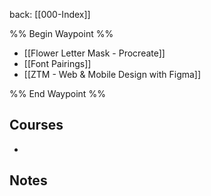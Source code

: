 back: [[000-Index]]

%% Begin Waypoint %%
- [[Flower Letter Mask - Procreate]]
- [[Font Pairings]]
- [[ZTM - Web & Mobile Design with Figma]]

%% End Waypoint %%


## Courses

-


## Notes





